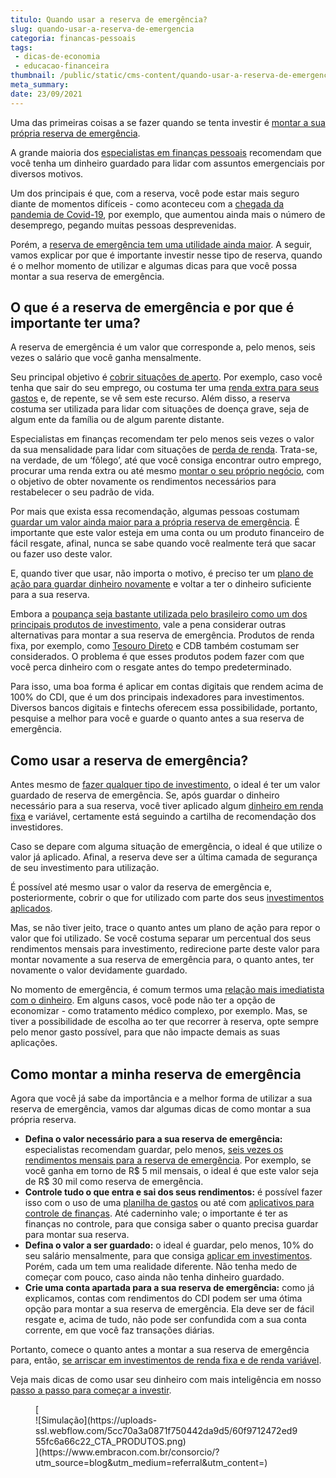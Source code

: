 ```yaml
---
titulo: Quando usar a reserva de emergência?
slug: quando-usar-a-reserva-de-emergencia
categoria: financas-pessoais
tags:
 - dicas-de-economia
 - educacao-financeira
thumbnail: /public/static/cms-content/quando-usar-a-reserva-de-emergencia.jpg
meta_summary: 
date: 23/09/2021
---
```

Uma das primeiras coisas a se fazer quando se tenta investir é [montar a sua própria reserva de emergência](https://www.embracon.com.br/blog/por-que-e-importante-ter-uma-reserva-de-emergencia).

A grande maioria dos [especialistas em finanças pessoais](https://www.embracon.com.br/category/financas-pessoais) recomendam que você tenha um dinheiro guardado para lidar com assuntos emergenciais por diversos motivos.

Um dos principais é que, com a reserva, você pode estar mais seguro diante de momentos difíceis - como aconteceu com a [chegada da pandemia de Covid-19](https://www.embracon.com.br/blog/como-guardar-dinheiro-em-tempos-de-pandemia), por exemplo, que aumentou ainda mais o número de desemprego, pegando muitas pessoas desprevenidas.

Porém, a [reserva de emergência tem uma utilidade ainda maior](https://www.embracon.com.br/blog/como-fazer-uma-reserva-de-emergencia). A seguir, vamos explicar por que é importante investir nesse tipo de reserva, quando é o melhor momento de utilizar e algumas dicas para que você possa montar a sua reserva de emergência.

O que é a reserva de emergência e por que é importante ter uma? 
----------------------------------------------------------------

A reserva de emergência é um valor que corresponde a, pelo menos, seis vezes o salário que você ganha mensalmente.

Seu principal objetivo é [cobrir situações de aperto](https://www.embracon.com.br/blog/5-erros-que-voce-deve-evitar-para-conseguir-economizar-dinheiro). Por exemplo, caso você tenha que sair do seu emprego, ou costuma ter uma [renda extra para seus gastos](https://www.embracon.com.br/blog/7-dicas-de-como-conseguir-uma-renda-extra) e, de repente, se vê sem este recurso. Além disso, a reserva costuma ser utilizada para lidar com situações de doença grave, seja de algum ente da família ou de algum parente distante.

Especialistas em finanças recomendam ter pelo menos seis vezes o valor da sua mensalidade para lidar com situações de [perda de renda](https://www.embracon.com.br/blog/perda-de-renda-como-lidar). Trata-se, na verdade, de um ‘fôlego’, até que você consiga encontrar outro emprego, procurar uma renda extra ou até mesmo [montar o seu próprio negócio](https://www.embracon.com.br/blog/use-o-consorcio-para-empreender), com o objetivo de obter novamente os rendimentos necessários para restabelecer o seu padrão de vida.

Por mais que exista essa recomendação, algumas pessoas costumam [guardar um valor ainda maior para a própria reserva de emergência](https://www.embracon.com.br/blog/guardar-poupar-ou-investir-qual-a-diferenca-entre-os-termos). É importante que este valor esteja em uma conta ou um produto financeiro de fácil resgate, afinal, nunca se sabe quando você realmente terá que sacar ou fazer uso deste valor.

E, quando tiver que usar, não importa o motivo, é preciso ter um [plano de ação para guardar dinheiro novamente](https://www.embracon.com.br/blog/como-economizar-nas-contas-de-casa-em-tempos-de-crise-economica) e voltar a ter o dinheiro suficiente para a sua reserva.

Embora a [poupança seja bastante utilizada pelo brasileiro como um dos principais produtos de investimento](https://www.embracon.com.br/blog/vale-a-pena-guardar-dinheiro-na-poupanca), vale a pena considerar outras alternativas para montar a sua reserva de emergência. Produtos de renda fixa, por exemplo, como [Tesouro Direto](https://www.embracon.com.br/blog/tesouro-direto-guia-rapido-com-tudo-o-que-voce-precisa-saber) e CDB também costumam ser considerados. O problema é que esses produtos podem fazer com que você perca dinheiro com o resgate antes do tempo predeterminado.

Para isso, uma boa forma é aplicar em contas digitais que rendem acima de 100% do CDI, que é um dos principais indexadores para investimentos. Diversos bancos digitais e fintechs oferecem essa possibilidade, portanto, pesquise a melhor para você e guarde o quanto antes a sua reserva de emergência.

Como usar a reserva de emergência? 
-----------------------------------

Antes mesmo de [fazer qualquer tipo de investimento](https://www.embracon.com.br/blog/quanto-da-minha-renda-posso-investir), o ideal é ter um valor guardado de reserva de emergência. Se, após guardar o dinheiro necessário para a sua reserva, você tiver aplicado algum [dinheiro em renda fixa](https://www.embracon.com.br/blog/quanto-da-minha-renda-posso-investir) e variável, certamente está seguindo a cartilha de recomendação dos investidores.

Caso se depare com alguma situação de emergência, o ideal é que utilize o valor já aplicado. Afinal, a reserva deve ser a última camada de segurança de seu investimento para utilização.

É possível até mesmo usar o valor da reserva de emergência e, posteriormente, cobrir o que for utilizado com parte dos seus [investimentos aplicados](https://www.embracon.com.br/blog/quanto-da-minha-renda-posso-investir).

Mas, se não tiver jeito, trace o quanto antes um plano de ação para repor o valor que foi utilizado. Se você costuma separar um percentual dos seus rendimentos mensais para investimento, redirecione parte deste valor para montar novamente a sua reserva de emergência para, o quanto antes, ter novamente o valor devidamente guardado.

No momento de emergência, é comum termos uma [relação mais imediatista com o dinheiro](https://www.embracon.com.br/blog/como-identificar-e-eliminar-gastos-desnecessarios). Em alguns casos, você pode não ter a opção de economizar - como tratamento médico complexo, por exemplo. Mas, se tiver a possibilidade de escolha ao ter que recorrer à reserva, opte sempre pelo menor gasto possível, para que não impacte demais as suas aplicações.

Como montar a minha reserva de emergência 
------------------------------------------

Agora que você já sabe da importância e a melhor forma de utilizar a sua reserva de emergência, vamos dar algumas dicas de como montar a sua própria reserva.

- **Defina o valor necessário para a sua reserva de emergência:** especialistas recomendam guardar, pelo menos, [seis vezes os rendimentos mensais para a reserva de emergência](https://www.embracon.com.br/blog/quanto-da-minha-renda-posso-investir). Por exemplo, se você ganha em torno de R$ 5 mil mensais, o ideal é que este valor seja de R$ 30 mil como reserva de emergência.
- **Controle tudo o que entra e sai dos seus rendimentos:** é possível fazer isso com o uso de uma [planilha de gastos](https://www.embracon.com.br/blog/como-criar-uma-planilha-de-planejamento-financeiro) ou até com [aplicativos para controle de finanças](https://www.embracon.com.br/blog/4-aplicativos-de-financas-para-te-ajudar-a-economizar-mais-dinheiro). Até caderninho vale; o importante é ter as finanças no controle, para que consiga saber o quanto precisa guardar para montar sua reserva.
- **Defina o valor a ser guardado:** o ideal é guardar, pelo menos, 10% do seu salário mensalmente, para que consiga [aplicar em investimentos](https://www.embracon.com.br/blog/qual-o-melhor-investimento-para-r-50-r-500-ou-r-5000). Porém, cada um tem uma realidade diferente. Não tenha medo de começar com pouco, caso ainda não tenha dinheiro guardado.
- **Crie uma conta apartada para a sua reserva de emergência:** como já explicamos, contas com rendimentos do CDI podem ser uma ótima opção para montar a sua reserva de emergência. Ela deve ser de fácil resgate e, acima de tudo, não pode ser confundida com a sua conta corrente, em que você faz transações diárias.

Portanto, comece o quanto antes a montar a sua reserva de emergência para, então, [se arriscar em investimentos de renda fixa e de renda variável](https://www.embracon.com.br/blog/investimentos-alto-risco-vale-a-pena).

Veja mais dicas de como usar seu dinheiro com mais inteligência em nosso [passo a passo para começar a investir](https://www.embracon.com.br/blog/conheca-4-opcoes-para-quem-quer-comecar-a-investir).

<figure class="w-richtext-figure-type-image w-richtext-align-center">[<div>![Simulação](https://uploads-ssl.webflow.com/5cc70a3a0871f750442da9d5/60f9712472ed955fc6a66c22_CTA_PRODUTOS.png)</div>](https://www.embracon.com.br/consorcio/?utm_source=blog&utm_medium=referral&utm_content=)</figure>
